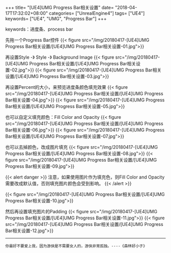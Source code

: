 +++
title= "[UE4]UMG Progress Bar相关设置"
date= "2018-04-17T17:32:02+08:00"
categories= ["UnrealEngine4"]
tags= ["UE4"]
keywords= ["UE4", "UMG", "Progress Bar"]
+++

keywords：进度条、process bar

先拖一个Progress Bar控件
{{< figure src="/img/20180417-[UE4]UMG Progress Bar相关设置/[UE4]UMG Progress Bar相关设置-01.jpg">}}

再设置Style -》 Style -》 Background Image
{{< figure src="/img/20180417-[UE4]UMG Progress Bar相关设置/[UE4]UMG Progress Bar相关设置-02.jpg">}}
{{< figure src="/img/20180417-[UE4]UMG Progress Bar相关设置/[UE4]UMG Progress Bar相关设置-03.jpg">}}

再设置Percent的大小，来预览进度条颜色填充效果
{{< figure src="/img/20180417-[UE4]UMG Progress Bar相关设置/[UE4]UMG Progress Bar相关设置-04.jpg">}}
{{< figure src="/img/20180417-[UE4]UMG Progress Bar相关设置/[UE4]UMG Progress Bar相关设置-05.jpg">}}

也可以自定义填充颜色：Fill Color and Opacity
{{< figure src="/img/20180417-[UE4]UMG Progress Bar相关设置/[UE4]UMG Progress Bar相关设置-06.jpg">}}
{{< figure src="/img/20180417-[UE4]UMG Progress Bar相关设置/[UE4]UMG Progress Bar相关设置-07.jpg">}}

也可以去掉颜色，改成图片填充
{{< figure src="/img/20180417-[UE4]UMG Progress Bar相关设置/[UE4]UMG Progress Bar相关设置-08.jpg">}}
{{< figure src="/img/20180417-[UE4]UMG Progress Bar相关设置/[UE4]UMG Progress Bar相关设置-09.jpg">}}

{{< alert danger >}}
注意，如果使用图片作为填充色，则Fill Color and Opacity需要改成默认值，否则填充图片颜色会受到影响。
{{< /alert >}}

{{< figure src="/img/20180417-[UE4]UMG Progress Bar相关设置/[UE4]UMG Progress Bar相关设置-10.jpg">}}

然后再设置填充图片的Padding
{{< figure src="/img/20180417-[UE4]UMG Progress Bar相关设置/[UE4]UMG Progress Bar相关设置-11.jpg">}}
{{< figure src="/img/20180417-[UE4]UMG Progress Bar相关设置/[UE4]UMG Progress Bar相关设置-12.jpg">}}

***
`你最好不要爱上我，因为游侠是不需要女人的，游侠非常孤独。----《森林好小子》`
